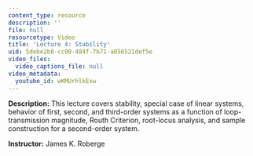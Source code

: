 ```yaml
---
content_type: resource
description: ''
file: null
resourcetype: Video
title: 'Lecture 4: Stability'
uid: 5debe2b8-cc90-484f-7b71-a056521def5e
video_files:
  video_captions_file: null
video_metadata:
  youtube_id: wKMUrhlkExw
---
```


**Description:** This lecture covers stability, special case of linear systems, behavior of first, second, and third-order systems as a function of loop-transmission magnitude, Routh Criterion, root-locus analysis, and sample construction for a second-order system.

**Instructor:** James K. Roberge